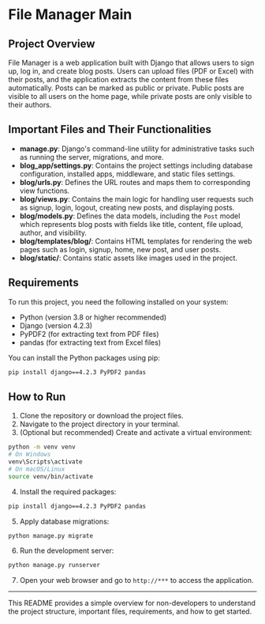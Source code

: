 # File Manager Main

## Project Overview
File Manager is a web application built with Django that allows users to sign up, log in, and create blog posts. Users can upload files (PDF or Excel) with their posts, and the application extracts the content from these files automatically. Posts can be marked as public or private. Public posts are visible to all users on the home page, while private posts are only visible to their authors.

## Important Files and Their Functionalities

- **manage.py**: Django's command-line utility for administrative tasks such as running the server, migrations, and more.
- **blog_app/settings.py**: Contains the project settings including database configuration, installed apps, middleware, and static files settings.
- **blog/urls.py**: Defines the URL routes and maps them to corresponding view functions.
- **blog/views.py**: Contains the main logic for handling user requests such as signup, login, logout, creating new posts, and displaying posts.
- **blog/models.py**: Defines the data models, including the `Post` model which represents blog posts with fields like title, content, file upload, author, and visibility.
- **blog/templates/blog/**: Contains HTML templates for rendering the web pages such as login, signup, home, new post, and user posts.
- **blog/static/**: Contains static assets like images used in the project.

## Requirements

To run this project, you need the following installed on your system:

- Python (version 3.8 or higher recommended)
- Django (version 4.2.3)
- PyPDF2 (for extracting text from PDF files)
- pandas (for extracting text from Excel files)

You can install the Python packages using pip:

```bash
pip install django==4.2.3 PyPDF2 pandas
```

## How to Run

1. Clone the repository or download the project files.
2. Navigate to the project directory in your terminal.
3. (Optional but recommended) Create and activate a virtual environment:

```bash
python -m venv venv
# On Windows
venv\Scripts\activate
# On macOS/Linux
source venv/bin/activate
```

4. Install the required packages:

```bash
pip install django==4.2.3 PyPDF2 pandas
```

5. Apply database migrations:

```bash
python manage.py migrate
```

6. Run the development server:

```bash
python manage.py runserver
```

7. Open your web browser and go to `http://***` to access the application.

---

This README provides a simple overview for non-developers to understand the project structure, important files, requirements, and how to get started.

